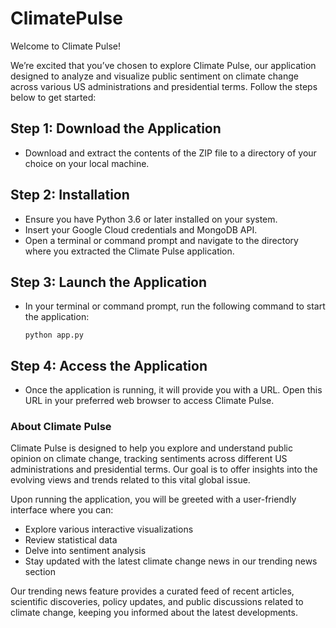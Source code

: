 # ClimatePulse
Welcome to Climate Pulse!

We’re excited that you’ve chosen to explore Climate Pulse, our application designed to analyze and visualize public sentiment on climate change across various US administrations and presidential terms. Follow the steps below to get started:

## Step 1: Download the Application
- Download and extract the contents of the ZIP file to a directory of your choice on your local machine.

## Step 2: Installation
- Ensure you have Python 3.6 or later installed on your system.
- Insert your Google Cloud credentials and MongoDB API.
- Open a terminal or command prompt and navigate to the directory where you extracted the Climate Pulse application.

## Step 3: Launch the Application
- In your terminal or command prompt, run the following command to start the application:
  
  ```python app.py```

## Step 4: Access the Application

- Once the application is running, it will provide you with a URL. Open this URL in your preferred web browser to access Climate Pulse.

### About Climate Pulse

Climate Pulse is designed to help you explore and understand public opinion on climate change, tracking sentiments across different US administrations and presidential terms. Our goal is to offer insights into the evolving views and trends related to this vital global issue.

Upon running the application, you will be greeted with a user-friendly interface where you can:
- Explore various interactive visualizations
- Review statistical data
- Delve into sentiment analysis
- Stay updated with the latest climate change news in our trending news section

Our trending news feature provides a curated feed of recent articles, scientific discoveries, policy updates, and public discussions related to climate change, keeping you informed about the latest developments.
